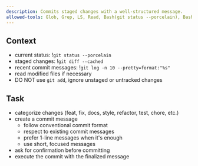 ```yaml
---
description: Commits staged changes with a well-structured message.
allowed-tools: Glob, Grep, LS, Read, Bash(git status --porcelain), Bash(git diff --cached), Bash(git log -n 10 --pretty=format:"%s"), Bash(git commit:*)
---
```


## Context

- current status: !`git status --porcelain`
- staged changes: !`git diff --cached`
- recent commit messages: !`git log -n 10 --pretty=format:"%s"`
- read modified files if necessary
- DO NOT use `git add`, ignore unstaged or untracked changes

## Task

- categorize changes (feat, fix, docs, style, refactor, test, chore, etc.)
- create a commit message
    - follow conventional commit format
    - respect to existing commit messages
    - prefer 1-line messages when it's enough
    - use short, focused messages
- ask for confirmation before committing
- execute the commit with the finalized message
